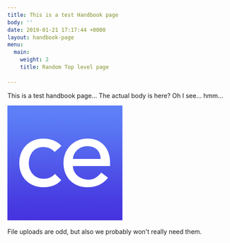 ```yaml
---
title: This is a test Handbook page
body: ''
date: 2019-01-21 17:17:44 +0000
layout: handbook-page
menu:
  main:
    weight: 2
    title: Random Top level page

---
```

This is a test handbook page... The actual body is here? Oh I see... hmm...

![](/uploads/favicon-source.png)

File uploads are odd, but also we probably won't really need them.